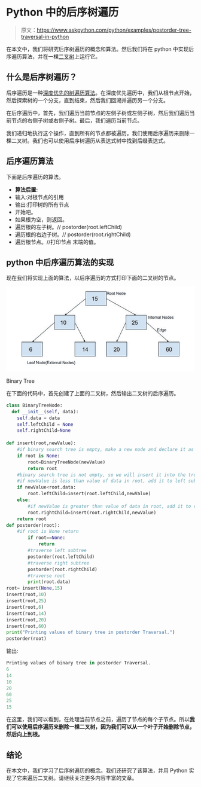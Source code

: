 # Python 中的后序树遍历

> 原文：<https://www.askpython.com/python/examples/postorder-tree-traversal-in-python>

在本文中，我们将研究后序树遍历的概念和算法。然后我们将在 python 中实现后序遍历算法，并在一棵[二叉树](https://www.askpython.com/python/examples/binary-tree-implementation)上运行它。

## 什么是后序树遍历？

后序遍历是一种[深度优先的树遍历算法](https://www.askpython.com/python/examples/depth-first-search-algorithm)。在深度优先遍历中，我们从根节点开始，然后探索树的一个分支，直到结束，然后我们回溯并遍历另一个分支。

在后序遍历中，首先，我们遍历当前节点的左侧子树或左侧子树，然后我们遍历当前节点的右侧子树或右侧子树。最后，我们遍历当前节点。

我们递归地执行这个操作，直到所有的节点都被遍历。我们使用后序遍历来删除一棵二叉树。我们也可以使用后序树遍历从表达式树中找到后缀表达式。

## 后序遍历算法

下面是后序遍历的算法。

*   **算法后置:**
*   输入:对根节点的引用
*   输出:打印树的所有节点
*   开始吧。
*   如果根为空，则返回。
*   遍历根的左子树。// postorder(root.leftChild)
*   遍历根的右边子树。// postorder(root.rightChild)
*   遍历根节点。//打印节点
    末端的值。

## python 中后序遍历算法的实现

现在我们将实现上面的算法，以后序遍历的方式打印下面的二叉树的节点。

![Askpython31 2](img/f7fb3f2ea8e36ae5b119474379360b5b.png)

Binary Tree

在下面的代码中，首先创建了上面的二叉树，然后输出二叉树的后序遍历。

```py
class BinaryTreeNode:
  def __init__(self, data):
    self.data = data
    self.leftChild = None
    self.rightChild=None

def insert(root,newValue):
    #if binary search tree is empty, make a new node and declare it as root
    if root is None:
        root=BinaryTreeNode(newValue)
        return root
    #binary search tree is not empty, so we will insert it into the tree
    #if newValue is less than value of data in root, add it to left subtree and proceed recursively
    if newValue<root.data:
        root.leftChild=insert(root.leftChild,newValue)
    else:
        #if newValue is greater than value of data in root, add it to right subtree and proceed recursively
        root.rightChild=insert(root.rightChild,newValue)
    return root
def postorder(root):
    #if root is None return
        if root==None:
            return
        #traverse left subtree
        postorder(root.leftChild)
        #traverse right subtree
        postorder(root.rightChild)  
        #traverse root
        print(root.data)                 
root= insert(None,15)
insert(root,10)
insert(root,25)
insert(root,6)
insert(root,14)
insert(root,20)
insert(root,60)
print("Printing values of binary tree in postorder Traversal.")
postorder(root)

```

输出:

```py
Printing values of binary tree in postorder Traversal.
6
14
10
20
60
25
15

```

在这里，我们可以看到，在处理当前节点之前，遍历了节点的每个子节点。所以**我们可以使用后序遍历来删除一棵二叉树，因为我们可以从一个叶子开始删除节点，然后向上到根。**

## 结论

在本文中，我们学习了后序树遍历的概念。我们还研究了该算法，并用 Python 实现了它来遍历二叉树。请继续关注更多内容丰富的文章。